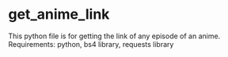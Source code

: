 # get_anime_link
This python file is for getting the link of any episode of an anime.
Requirements: python, bs4 library, requests library
